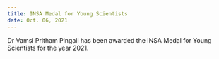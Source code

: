 ```yaml
---
title: INSA Medal for Young Scientists
date: Oct. 06, 2021 
---
```


Dr Vamsi Pritham Pingali has been awarded the INSA Medal for Young Scientists for the year 2021.